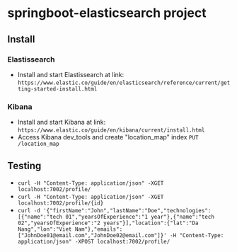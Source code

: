 # springboot-elasticsearch project
## Install
### Elastissearch
* Install and start Elastissearch at link:
    `https://www.elastic.co/guide/en/elasticsearch/reference/current/getting-started-install.html`
### Kibana
* Install and start Kibana at link:
    `https://www.elastic.co/guide/en/kibana/current/install.html`
* Access Kibana dev_tools and create "location_map" index
    `PUT /location_map`
## Testing
* `curl -H "Content-Type: application/json" -XGET localhost:7002/profile/`
* `curl -H "Content-Type: application/json" -XGET localhost:7002/profile/{id}`
* `curl -d '{"firstName":"John","lastName":"Doe","technologies":[{"name":"tech 01","yearsOfExperience":"1 year"},{"name":"tech 02","yearsOfExperience":"2 years"}],"location":{"lat":"Da Nang","lon":"Viet Nam"},"emails":["JohnDoe01@email.com","JohnDoe02@email.com"]}' -H "Content-Type: application/json" -XPOST localhost:7002/profile/`